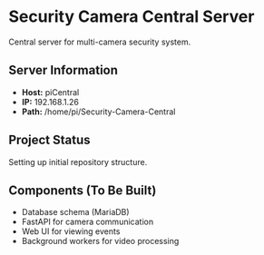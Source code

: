 # Security Camera Central Server

Central server for multi-camera security system.

## Server Information

- **Host:** piCentral  
- **IP:** 192.168.1.26
- **Path:** /home/pi/Security-Camera-Central

## Project Status

Setting up initial repository structure.

## Components (To Be Built)

- Database schema (MariaDB)
- FastAPI for camera communication
- Web UI for viewing events
- Background workers for video processing

